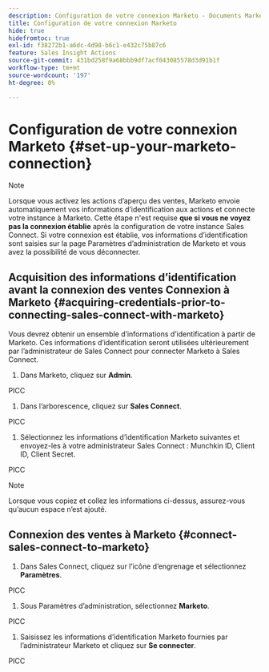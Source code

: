```yaml
---
description: Configuration de votre connexion Marketo - Documents Marketo - Documentation du produit
title: Configuration de votre connexion Marketo
hide: true
hidefromtoc: true
exl-id: f38272b1-a6dc-4d98-b6c1-e432c75b87c6
feature: Sales Insight Actions
source-git-commit: 431bd258f9a68bbb9df7acf043085578d3d91b1f
workflow-type: tm+mt
source-wordcount: '197'
ht-degree: 0%

---
```


# Configuration de votre connexion Marketo {#set-up-your-marketo-connection}

>[!NOTE]
>
>Lorsque vous activez les actions d’aperçu des ventes, Marketo envoie automatiquement vos informations d’identification aux actions et connecte votre instance à Marketo. Cette étape n&#39;est requise **que si vous ne voyez pas la connexion établie** après la configuration de votre instance Sales Connect. Si votre connexion est établie, vos informations d’identification sont saisies sur la page Paramètres d’administration de Marketo et vous avez la possibilité de vous déconnecter.

## Acquisition des informations d’identification avant la connexion des ventes Connexion à Marketo {#acquiring-credentials-prior-to-connecting-sales-connect-with-marketo}

Vous devrez obtenir un ensemble d’informations d’identification à partir de Marketo. Ces informations d’identification seront utilisées ultérieurement par l’administrateur de Sales Connect pour connecter Marketo à Sales Connect.

1. Dans Marketo, cliquez sur **Admin**.

PICC

1. Dans l’arborescence, cliquez sur **Sales Connect**.

PICC

1. Sélectionnez les informations d’identification Marketo suivantes et envoyez-les à votre administrateur Sales Connect : Munchkin ID, Client ID, Client Secret.

PICC

>[!NOTE]
>
>Lorsque vous copiez et collez les informations ci-dessus, assurez-vous qu’aucun espace n’est ajouté.

## Connexion des ventes à Marketo {#connect-sales-connect-to-marketo}

1. Dans Sales Connect, cliquez sur l’icône d’engrenage et sélectionnez **Paramètres**.

PICC

1. Sous Paramètres d’administration, sélectionnez **Marketo**.

PICC

1. Saisissez les informations d’identification Marketo fournies par l’administrateur Marketo et cliquez sur **Se connecter**.

PICC
